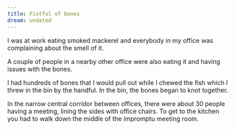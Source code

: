 ```yaml
---
title: Fistful of bones
dream: undated
---
```



I was at work eating smoked mackerel and everybody in my office was complaining about the smell of it.

A couple of people in a nearby other office were also eating it and having issues with the bones.

I had hundreds of bones that I would pull out while I chewed the fish which I threw in the bin by the handful. In the bin, the bones began to knot together.

In the narrow central corridor between offices, there were about 30 people having a meeting, lining the sides with office chairs. To get to the kitchen you had to walk down the middle of the impromptu meeting room.